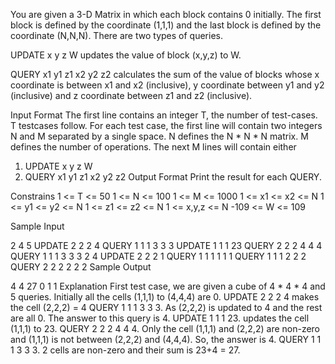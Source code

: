 You are given a 3-D Matrix in which each block contains 0 initially. The first block is defined by the coordinate (1,1,1) and the last block is defined by the coordinate (N,N,N). There are two types of queries.

UPDATE x y z W
updates the value of block (x,y,z) to W.

QUERY x1 y1 z1 x2 y2 z2
calculates the sum of the value of blocks whose x coordinate is between x1 and x2 (inclusive), y coordinate between y1 and y2 (inclusive) and z coordinate between z1 and z2 (inclusive).

Input Format
The first line contains an integer T, the number of test-cases. T testcases follow.
For each test case, the first line will contain two integers N and M separated by a single space.
N defines the N * N * N matrix.
M defines the number of operations.
The next M lines will contain either

 1. UPDATE x y z W
 2. QUERY  x1 y1 z1 x2 y2 z2
Output Format
Print the result for each QUERY.

Constrains
1 <= T <= 50
1 <= N <= 100
1 <= M <= 1000
1 <= x1 <= x2 <= N
1 <= y1 <= y2 <= N
1 <= z1 <= z2 <= N
1 <= x,y,z <= N
-109 <= W <= 109

Sample Input

2
4 5
UPDATE 2 2 2 4
QUERY 1 1 1 3 3 3
UPDATE 1 1 1 23
QUERY 2 2 2 4 4 4
QUERY 1 1 1 3 3 3
2 4
UPDATE 2 2 2 1
QUERY 1 1 1 1 1 1
QUERY 1 1 1 2 2 2
QUERY 2 2 2 2 2 2
Sample Output

4
4
27
0
1
1
Explanation
First test case, we are given a cube of 4 * 4 * 4 and 5 queries. Initially all the cells (1,1,1) to (4,4,4) are 0.
UPDATE 2 2 2 4 makes the cell (2,2,2) = 4
QUERY 1 1 1 3 3 3. As (2,2,2) is updated to 4 and the rest are all 0. The answer to this query is 4.
UPDATE 1 1 1 23. updates the cell (1,1,1) to 23. QUERY 2 2 2 4 4 4. Only the cell (1,1,1) and (2,2,2) are non-zero and (1,1,1) is not between (2,2,2) and (4,4,4). So, the answer is 4.
QUERY 1 1 1 3 3 3. 2 cells are non-zero and their sum is 23+4 = 27.
